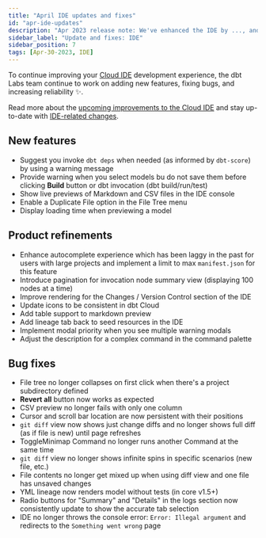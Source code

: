 ```yaml
---
title: "April IDE updates and fixes"
id: "apr-ide-updates"
description: "Apr 2023 release note: We've enhanced the IDE by ..., and more."
sidebar_label: "Update and fixes: IDE"
sidebar_position: 7
tags: [Apr-30-2023, IDE]
---
```


To continue improving your [Cloud IDE](https://docs.getdbt.com/docs/cloud/develop-in-the-cloud) development experience, the dbt Labs team continue to work on adding new features, fixing bugs, and increasing reliability ✨.

Read more about the [upcoming improvements to the Cloud IDE](https://www.getdbt.com/blog/improvements-to-the-dbt-cloud-ide/) and stay up-to-date with [IDE-related changes](https://docs.getdbt.com/tags/ide).

## New features 

* Suggest you invoke `dbt deps` when needed (as informed by `dbt-score`) by using a warning message
* Provide warning when you select models bu do not save them before clicking **Build** button or dbt invocation (dbt build/run/test) 
* Show live previews of Markdown and CSV files in the IDE console
* Enable a Duplicate File option in the File Tree menu
* Display loading time when previewing a model

## Product refinements 

* Enhance autocomplete experience which has been laggy in the past for users with large projects and implement a limit to max `manifest.json` for this feature
* Introduce pagination for invocation node summary view (displaying 100 nodes at a time)
* Improve rendering for the Changes / Version Control section of the IDE
* Update icons to be consistent in dbt Cloud
* Add table support to markdown preview
* Add lineage tab back to seed resources in the IDE
* Implement modal priority when you see multiple warning modals
* Adjust the description for a complex command in the command palette

## Bug fixes

* File tree no longer collapses on first click when there's a project subdirectory defined
* **Revert all** button now works as expected
* CSV preview no longer fails with only one column
* Cursor and scroll bar location are now persistent with their positions
* `git diff` view now shows just change diffs and no longer shows full diff (as if file is new) until page refreshes
* ToggleMinimap Command no longer runs another Command at the same time
* `git diff` view no longer shows infinite spins in specific scenarios (new file, etc.)
* File contents no longer get mixed up when using diff view and one file has unsaved changes
* YML lineage now renders model without tests (in core v1.5+)
* Radio buttons for "Summary" and "Details" in the logs section now consistently update to show the accurate tab selection
* IDE no longer throws the console error: `Error: Illegal argument` and redirects to the `Something went wrong` page
